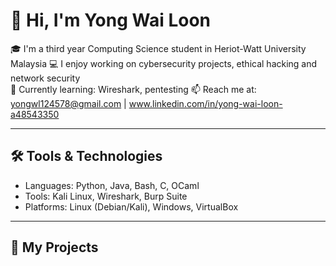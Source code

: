 # 👋 Hi, I'm Yong Wai Loon

🎓 I'm a third year Computing Science student in Heriot-Watt University Malaysia
💻 I enjoy working on cybersecurity projects, ethical hacking and network security  
🔐 Currently learning: Wireshark, pentesting
📫 Reach me at: yongwl124578@gmail.com | www.linkedin.com/in/yong-wai-loon-a48543350  

---

## 🛠️ Tools & Technologies

- Languages: Python, Java, Bash, C, OCaml
- Tools: Kali Linux, Wireshark, Burp Suite
- Platforms: Linux (Debian/Kali), Windows, VirtualBox

---

## 📂 My Projects

